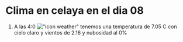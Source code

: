 # Clima en celaya en el dia 08

1. A las 4:0 !["icon weather"](http://openweathermap.org/img/w/01n.png) tenemos una temperatura de 7.05 C con cielo claro y  vientos de 2.16 y nubosidad al 0%
